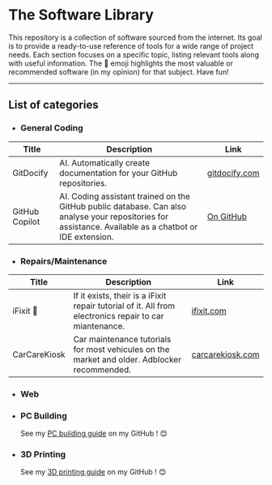 # The Software Library

This repository is a collection of software sourced from the internet. Its goal is to provide a ready-to-use reference of tools for a wide range of project needs. Each section focuses on a specific topic, listing relevant tools along with useful information. The 👑 emoji highlights the most valuable or recommended software (in my opinion) for that subject. Have fun!

---

## List of categories

* ### General Coding

| Title | Description | Link |
|-------|-------------|------|
| GitDocify | AI. Automatically create documentation for your GitHub repositories. | [gitdocify.com](https://gitdocify.com/) |
| GitHub Copilot | AI. Coding assistant trained on the GitHub public database. Can also analyse your repositories for assistance. Available as a chatbot or IDE extension. | [On GitHub](https://github.com/copilot) |

* ### Repairs/Maintenance

| Title | Description | Link |
|-------|-------------|------|
| iFixit 👑 | If it exists, their is a iFixit repair tutorial of it. All from electronics repair to car miantenance. | [ifixit.com](https://www.ifixit.com/Guide) |
| CarCareKiosk | Car maintenance tutorials for most vehicules on the market and older. Adblocker recommended. | [carcarekiosk.com](Carcarekiosk.com) |

* ### Web

* ### PC Building
  See my [PC building guide](https://github.com/Mxm-Bdrd/The-PC-Building-Guide) on my GitHub ! 😊

* ### 3D Printing
  See my [3D printing guide](https://github.com/Mxm-Bdrd/The-3D-Printing-Guide) on my GitHub ! 😊
